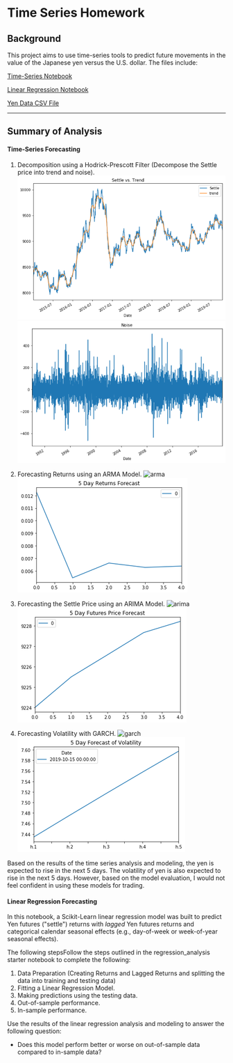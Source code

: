 # Time Series Homework

## Background

This project aims to use time-series tools to predict future movements in the value of the Japanese yen versus the U.S. dollar. The files include:

[Time-Series Notebook](time_series_analysis.ipynb)

[Linear Regression Notebook](regression_analysis.ipynb)

[Yen Data CSV File](yen.csv)

- - -

## Summary of Analysis

#### Time-Series Forecasting

1. Decomposition using a Hodrick-Prescott Filter (Decompose the Settle price into trend and noise).
![settle_trend](images/settle_trend.png)
![noise](images/noise.png)

2. Forecasting Returns using an ARMA Model.
![arma](images/arma.jpeg)
![arma_forecast](images/arma_forecast.png)

3. Forecasting the Settle Price using an ARIMA Model.
![arima](images/arima.jpeg)
![arima_forecast](images/arima_forecast.png)

4. Forecasting Volatility with GARCH.
![garch](images/garch.jpeg)
![garch_forecast](images/garch_forecast.png)

Based on the results of the time series analysis and modeling, the yen is expected to rise in the next 5 days. The volatility of yen is also expected to rise in the next 5 days.
However, based on the model evaluation, I would not feel confident in using these models for trading.


#### Linear Regression Forecasting

In this notebook, a Scikit-Learn linear regression model was built to predict Yen futures ("settle") returns with *lagged* Yen futures returns and categorical calendar seasonal effects (e.g., day-of-week or week-of-year seasonal effects).

The following stepsFollow the steps outlined in the regression_analysis starter notebook to complete the following:

1. Data Preparation (Creating Returns and Lagged Returns and splitting the data into training and testing data)
2. Fitting a Linear Regression Model.
3. Making predictions using the testing data.
4. Out-of-sample performance.
5. In-sample performance.

Use the results of the linear regression analysis and modeling to answer the following question:

* Does this model perform better or worse on out-of-sample data compared to in-sample data?